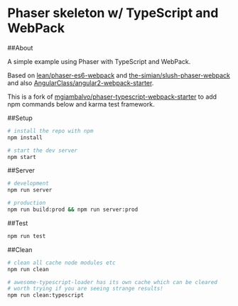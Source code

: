 # Phaser skeleton w/ TypeScript and WebPack

##About

A simple example using Phaser with TypeScript and WebPack. 

Based on [lean/phaser-es6-webpack](https://github.com/lean/phaser-es6-webpack) and [the-simian/slush-phaser-webpack](https://github.com/the-simian/slush-phaser-webpack) and also [AngularClass/angular2-webpack-starter](https://github.com/AngularClass/angular2-webpack-starter).

This is a fork of [mgiambalvo/phaser-typescript-webpack-starter](https://github.com/mgiambalvo/phaser-typescript-webpack-starter) to add npm commands below and karma test framework.

##Setup

```sh
# install the repo with npm
npm install

# start the dev server
npm start
```


##Server

```sh
# development
npm run server

# production
npm run build:prod && npm run server:prod
```

##Test
```sh
npm run test
```

##Clean
```sh
# clean all cache node modules etc
npm run clean

# awesome-typescript-loader has its own cache which can be cleared 
# worth trying if you are seeing strange results!
npm run clean:typescript

```

